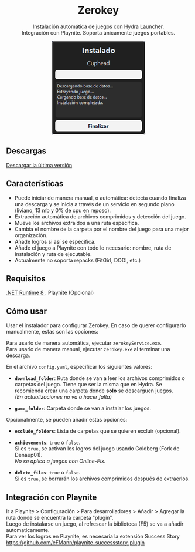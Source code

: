 <h1 align="center">Zerokey</h1>
<p align="center">Instalación automática de juegos con Hydra Launcher. <br> Integración con Playnite. Soporta únicamente juegos portables.</p>

<p align="center">
  <img src="https://github.com/ysalexg/zerokey/blob/main/screenshots/2.png?raw=true" alt="Imagen" />
</p>

## Descargas
[Descargar la última versión](https://github.com/ysalexg/zerokey/releases/latest)

## Características
- Puede iniciar de manera manual, o automática: detecta cuando finaliza una descarga y se inicia a través de un servicio en segundo plano (liviano, 13 mb y 0% de cpu en reposo).
- Extracción automática de archivos comprimidos y detección del juego.
- Mueve los archivos extraídos a una ruta especifica.
- Cambia el nombre de la carpeta por el nombre del juego para una mejor organización.
- Añade logros si así se específica.
- Añade el juego a Playnite con todo lo necesario: nombre, ruta de instalación y ruta de ejecutable.
- Actualmente no soporta repacks (FitGirl, DODI, etc.)

## Requisitos
[ .NET Runtime 8 ](https://dotnet.microsoft.com/download/dotnet/8.0/runtime?cid=getdotnetcore&runtime=desktop&os=windows&arch=x64). Playnite (Opcional)

## Cómo usar
Usar el instalador para configurar Zerokey. En caso de querer configurarlo manualmente, estas son las opciones:

Para usarlo de manera automática, ejecutar `zerokeyService.exe`.  
Para usarlo de manera manual, ejecutar `zerokey.exe` al terminar una descarga.

En el archivo `config.yaml`, especificar los siguientes valores:

- **`download_folder`**: Ruta donde se van a leer los archivos comprimidos o carpetas del juego. 
  Tiene que ser la misma que en Hydra.
  Se recomienda crear una carpeta donde **solo** se descarguen juegos.  
  *(En actualizaciones no va a hacer falta)*

- **`game_folder`**: Carpeta donde se van a instalar los juegos.

Opcionalmente, se pueden añadir estas opciones:

- **`exclude_folders`**: Lista de carpetas que se quieren excluir (opcional).

- **`achievements`**: `true` o `false`.  
  Si es `true`, se activan los logros del juego usando Goldberg (Fork de Denaup01).  
  *No se aplica a juegos con Online-Fix.*

- **`delete_files`**: `true` o `false`.  
  Si es `true`, se borrarán los archivos comprimidos después de extraerlos.



## Integración con Playnite
Ir a Playnite > Configuración > Para desarrolladores > Añadir > Agregar la ruta donde se encuentra la carpeta "plugin".
<br>
Luego de instalarse un juego, al refrescar la biblioteca (F5) se va a añadir automaticamente.
<br>
Para ver los logros en Playnite, es necesaria la extensión Success Story https://github.com/eFMann/playnite-successstory-plugin
